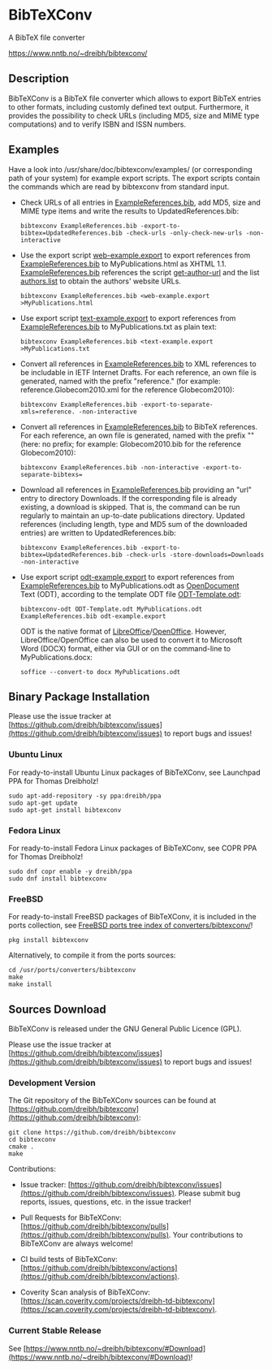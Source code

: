 # BibTeXConv

A BibTeX file converter

<https://www.nntb.no/~dreibh/bibtexconv/>

## Description

BibTeXConv is a BibTeX file converter which allows to export BibTeX entries to other formats, including customly defined text output. Furthermore, it provides the possibility to check URLs (including MD5, size and MIME type computations) and to verify ISBN and ISSN numbers.

## Examples

Have a look into /usr/share/doc/bibtexconv/examples/ (or corresponding path of your system) for example export scripts. The export scripts contain the commands which are read by bibtexconv from standard input.

- Check URLs of all entries in [ExampleReferences.bib](src/ExampleReferences.bib), add MD5, size and MIME type items and write the results to UpdatedReferences.bib:
  ```
  bibtexconv ExampleReferences.bib -export-to-bibtex=UpdatedReferences.bib -check-urls -only-check-new-urls -non-interactive
  ```
- Use the export script [web-example.export](src/web-example.export) to export references from [ExampleReferences.bib](src/ExampleReferences.bib) to MyPublications.html as XHTML 1.1. [ExampleReferences.bib](src/ExampleReferences.bib) references the script [get-author-url](src/get-author-url) and the list [authors.list](src/authors.list) to obtain the authors' website URLs.
  ```
  bibtexconv ExampleReferences.bib <web-example.export >MyPublications.html
  ```
- Use export script [text-example.export](src/text-example.export) to export references from [ExampleReferences.bib](src/ExampleReferences.bib) to MyPublications.txt as plain text:
  ```
  bibtexconv ExampleReferences.bib <text-example.export >MyPublications.txt
  ```
- Convert all references in [ExampleReferences.bib](src/ExampleReferences.bib) to XML references to be includable in IETF Internet Drafts. For each reference, an own file is generated, named with the prefix "reference." (for example: reference.Globecom2010.xml for the reference Globecom2010):
  ```
  bibtexconv ExampleReferences.bib -export-to-separate-xmls=reference. -non-interactive
  ```
- Convert all references in [ExampleReferences.bib](src/ExampleReferences.bib) to BibTeX references. For each reference, an own file is generated, named with the prefix "" (here: no prefix; for example: Globecom2010.bib for the reference Globecom2010):
  ```
  bibtexconv ExampleReferences.bib -non-interactive -export-to-separate-bibtexs=
  ```
- Download all references in [ExampleReferences.bib](src/ExampleReferences.bib) providing an "url" entry to directory Downloads. If the corresponding file is already existing, a download is skipped. That is, the command can be run regularly to maintain an up-to-date publications directory. Updated references (including length, type and MD5 sum of the downloaded entries) are written to UpdatedReferences.bib:
  ```
  bibtexconv ExampleReferences.bib -export-to-bibtex=UpdatedReferences.bib -check-urls -store-downloads=Downloads -non-interactive
  ```
- Use export script [odt-example.export](src/odt-example.export) to export references from [ExampleReferences.bib](src/ExampleReferences.bib) to MyPublications.odt as [OpenDocument](https://www.adobe.com/uk/acrobat/resources/document-files/open-doc.html) Text (ODT), according to the template ODT file [ODT-Template.odt](src/ODT-Template.odt):
  ```
  bibtexconv-odt ODT-Template.odt MyPublications.odt ExampleReferences.bib odt-example.export
  ```
  ODT is the native format of [LibreOffice](https://www.libreoffice.org/)/[OpenOffice](https://www.openoffice.org/). However, LibreOffice/OpenOffice can also be used to convert it to Microsoft Word (DOCX) format, either via GUI or on the command-line to MyPublications.docx:
  ```
  soffice --convert-to docx MyPublications.odt
  ```

## Binary Package Installation

Please use the issue tracker at [https://github.com/dreibh/bibtexconv/issues](https://github.com/dreibh/bibtexconv/issues) to report bugs and issues!

### Ubuntu Linux

For ready-to-install Ubuntu Linux packages of BibTeXConv, see Launchpad PPA for Thomas Dreibholz!

```
sudo apt-add-repository -sy ppa:dreibh/ppa
sudo apt-get update
sudo apt-get install bibtexconv
```

### Fedora Linux

For ready-to-install Fedora Linux packages of BibTeXConv, see COPR PPA for Thomas Dreibholz!

```
sudo dnf copr enable -y dreibh/ppa
sudo dnf install bibtexconv
```

### FreeBSD

For ready-to-install FreeBSD packages of BibTeXConv, it is included in the ports collection, see [FreeBSD ports tree index of converters/bibtexconv/](https://cgit.freebsd.org/ports/tree/converters/bibtexconv/)!

```
pkg install bibtexconv
```

Alternatively, to compile it from the ports sources:

```
cd /usr/ports/converters/bibtexconv
make
make install
```

## Sources Download

BibTeXConv is released under the GNU General Public Licence (GPL).

Please use the issue tracker at [https://github.com/dreibh/bibtexconv/issues](https://github.com/dreibh/bibtexconv/issues) to report bugs and issues!

### Development Version

The Git repository of the BibTeXConv sources can be found at [https://github.com/dreibh/bibtexconv](https://github.com/dreibh/bibtexconv):

```
git clone https://github.com/dreibh/bibtexconv
cd bibtexconv
cmake .
make
```

Contributions:

- Issue tracker: [https://github.com/dreibh/bibtexconv/issues](https://github.com/dreibh/bibtexconv/issues).
  Please submit bug reports, issues, questions, etc. in the issue tracker!

- Pull Requests for BibTeXConv: [https://github.com/dreibh/bibtexconv/pulls](https://github.com/dreibh/bibtexconv/pulls).
  Your contributions to BibTeXConv are always welcome!

- CI build tests of BibTeXConv: [https://github.com/dreibh/bibtexconv/actions](https://github.com/dreibh/bibtexconv/actions).

- Coverity Scan analysis of BibTeXConv: [https://scan.coverity.com/projects/dreibh-td-bibtexconv](https://scan.coverity.com/projects/dreibh-td-bibtexconv).

### Current Stable Release

See [https://www.nntb.no/~dreibh/bibtexconv/#Download](https://www.nntb.no/~dreibh/bibtexconv/#Download)!
